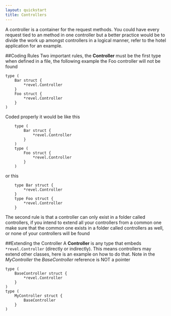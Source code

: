 ```yaml
---
layout: quickstart
title: Controllers
--- 
```


A controller is a container for the request methods. You could have every request tied to an method in one controller
but a better practice would be to divide the work up amongst controllers in a logical manner, 
refer to the hotel application for an example.


##Coding Rules
Two important rules, the **Controller** must be the first type when defined in a file, the following example the Foo 
controller will not be found

	type (
		Bar struct {
			*revel.Controller
		}
		Foo struct {
			*revel.Controller
		}
	)

Coded properly it would be like this

		type (
			Bar struct {
				*revel.Controller
			}
		)
		type (
			Foo struct {
				*revel.Controller
			}
		)

or this

		type Bar struct {
			*revel.Controller
		}
		type Foo struct {
			*revel.Controller
		}

The second rule is that a controller can only exist in a folder called controllers, if you intend to extend all your controllers
from a common one make sure that the common one exists in a folder called controllers as well, or none of your controllers
will be found

##Extending the Controller
A **Controller** is any type that embeds `*revel.Controller` (directly or indirectly).
This means controllers may extend other classes, here is an example on how to do that. Note in the *MyController* the 
*BaseController* reference is NOT a pointer

	type (
		BaseController struct {
			*revel.Controller
		}
	)
	type (
		MyController struct {
			BaseController
		}
	)
